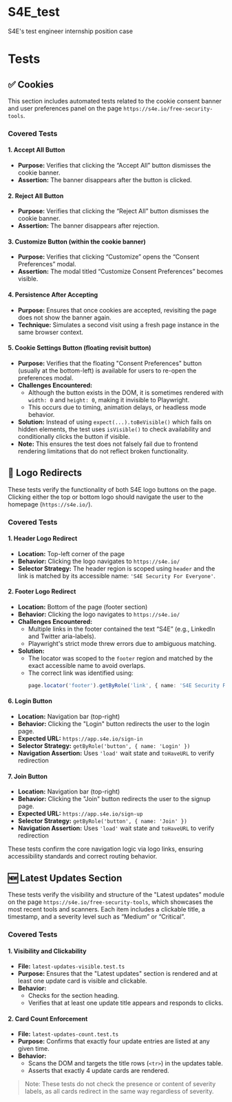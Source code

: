 # S4E_test
S4E's test engineer internship position case 
# Tests

## ✅ Cookies

This section includes automated tests related to the cookie consent banner and user preferences panel on the page `https://s4e.io/free-security-tools`.

### Covered Tests

#### 1. Accept All Button
- **Purpose:** Verifies that clicking the “Accept All” button dismisses the cookie banner.
- **Assertion:** The banner disappears after the button is clicked.

#### 2. Reject All Button
- **Purpose:** Verifies that clicking the “Reject All” button dismisses the cookie banner.
- **Assertion:** The banner disappears after rejection.

#### 3. Customize Button (within the cookie banner)
- **Purpose:** Verifies that clicking “Customize” opens the “Consent Preferences” modal.
- **Assertion:** The modal titled “Customize Consent Preferences” becomes visible.

#### 4. Persistence After Accepting
- **Purpose:** Ensures that once cookies are accepted, revisiting the page does not show the banner again.
- **Technique:** Simulates a second visit using a fresh page instance in the same browser context.

#### 5. Cookie Settings Button (floating revisit button)
- **Purpose:** Verifies that the floating "Consent Preferences" button (usually at the bottom-left) is available for users to re-open the preferences modal.
- **Challenges Encountered:**
  - Although the button exists in the DOM, it is sometimes rendered with `width: 0` and `height: 0`, making it invisible to Playwright.
  - This occurs due to timing, animation delays, or headless mode behavior.
- **Solution:** Instead of using `expect(...).toBeVisible()` which fails on hidden elements, the test uses `isVisible()` to check availability and conditionally clicks the button if visible.
- **Note:** This ensures the test does not falsely fail due to frontend rendering limitations that do not reflect broken functionality.


## 🔗 Logo Redirects

These tests verify the functionality of both S4E logo buttons on the page. Clicking either the top or bottom logo should navigate the user to the homepage (`https://s4e.io/`).

### Covered Tests

#### 1. Header Logo Redirect
- **Location:** Top-left corner of the page
- **Behavior:** Clicking the logo navigates to `https://s4e.io/`
- **Selector Strategy:** The header region is scoped using `header` and the link is matched by its accessible name: `'S4E Security For Everyone'`.

#### 2. Footer Logo Redirect
- **Location:** Bottom of the page (footer section)
- **Behavior:** Clicking the logo navigates to `https://s4e.io/`
- **Challenges Encountered:**
  - Multiple links in the footer contained the text “S4E” (e.g., LinkedIn and Twitter aria-labels).
  - Playwright's strict mode threw errors due to ambiguous matching.
- **Solution:**
  - The locator was scoped to the `footer` region and matched by the exact accessible name to avoid overlaps.
  - The correct link was identified using:
    ```ts
    page.locator('footer').getByRole('link', { name: 'S4E Security For Everyone' });
    ```

#### 6. Login Button
- **Location:** Navigation bar (top-right)
- **Behavior:** Clicking the "Login" button redirects the user to the login page.
- **Expected URL:** `https://app.s4e.io/sign-in`
- **Selector Strategy:** `getByRole('button', { name: 'Login' })`
- **Navigation Assertion:** Uses `'load'` wait state and `toHaveURL` to verify redirection

#### 7. Join Button
- **Location:** Navigation bar (top-right)
- **Behavior:** Clicking the "Join" button redirects the user to the signup page.
- **Expected URL:** `https://app.s4e.io/sign-up`
- **Selector Strategy:** `getByRole('button', { name: 'Join' })`
- **Navigation Assertion:** Uses `'load'` wait state and `toHaveURL` to verify redirection

These tests confirm the core navigation logic via logo links, ensuring accessibility standards and correct routing behavior.

## 🆕 Latest Updates Section

These tests verify the visibility and structure of the "Latest updates" module on the page `https://s4e.io/free-security-tools`, which showcases the most recent tools and scanners. Each item includes a clickable title, a timestamp, and a severity level such as “Medium” or “Critical”.

### Covered Tests

#### 1. Visibility and Clickability
- **File:** `latest-updates-visible.test.ts`
- **Purpose:** Ensures that the "Latest updates" section is rendered and at least one update card is visible and clickable.
- **Behavior:**
  - Checks for the section heading.
  - Verifies that at least one update title appears and responds to clicks.

#### 2. Card Count Enforcement
- **File:** `latest-updates-count.test.ts`
- **Purpose:** Confirms that exactly four update entries are listed at any given time.
- **Behavior:**
  - Scans the DOM and targets the title rows (`<tr>`) in the updates table.
  - Asserts that exactly 4 update cards are rendered.

> Note: These tests do not check the presence or content of severity labels, as all cards redirect in the same way regardless of severity.

